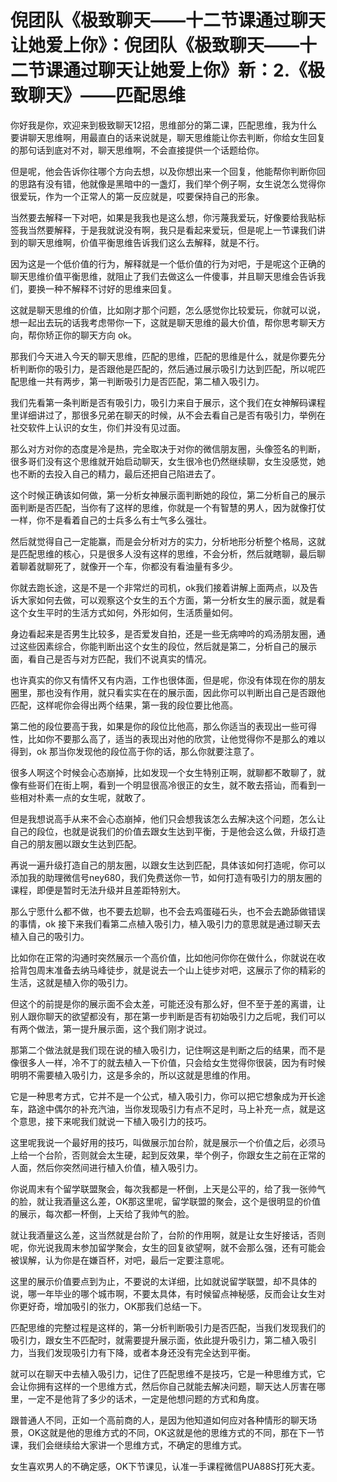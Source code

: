 # 倪团队《极致聊天——十二节课通过聊天让她爱上你》：倪团队《极致聊天——十二节课通过聊天让她爱上你》新：2.《极致聊天》——匹配思维

你好我是你，欢迎来到极致聊天12招，思维部分的第二课，匹配思维，我为什么要讲聊天思维啊，用最直白的话来说就是，聊天思维能让你去判断，你给女生回复的那句话到底对不对，聊天思维啊，不会直接提供一个话题给你。

但是呢，他会告诉你往哪个方向去想，以及你想出来一个回复，他能帮你判断你回的思路有没有错，他就像是黑暗中的一盏灯，我们举个例子啊，女生说怎么觉得你很爱玩，作为一个正常人的第一反应就是，哎要保持自己的形象。

当然要去解释一下对吧，如果是我我也是这么想，你污蔑我爱玩，好像要给我贴标签我当然要解释，于是我就说没有啊，我只是看起来爱玩，但是呢上一节课我们讲到的聊天思维啊，价值平衡思维告诉我们这么去解释，就是不行。

因为这是一个低价值的行为，解释就是一个低价值的行为对吧，于是呢这个正确的聊天思维价值平衡思维，就阻止了我们去做这么一件傻事，并且聊天思维会告诉我们，要换一种不解释不讨好的思维来回复。

这就是聊天思维的价值，比如刚才那个问题，怎么感觉你比较爱玩，你就可以说，想一起出去玩的话我考虑带你一下，这就是聊天思维的最大价值，帮你思考聊天方向，帮你矫正你的聊天方向 ok。

那我们今天进入今天的聊天思维，匹配的思维，匹配的思维是什么，就是你要先分析判断你的吸引力，是否跟他是匹配的，然后通过展示吸引力达到匹配，所以呢匹配思维一共有两步，第一判断吸引力是否匹配，第二植入吸引力。

我们先看第一条判断是否有吸引力，吸引力来自于展示，这个我们在女神解码课程里详细讲过了，那很多兄弟在聊天的时候，从不会去看自己是否有吸引力，举例在社交软件上认识的女生，你们并没有见过面。

那么对方对你的态度是冷是热，完全取决于对你的微信朋友圈，头像签名的判断，很多哥们没有这个思维就开始启动聊天，女生很冷也仍然继续聊，女生没感觉，她也不断的去投入自己的精力，最后还把自己陷进去了。

这个时候正确该如何做，第一分析女神展示面判断她的段位，第二分析自己的展示面判断是否匹配，当你有了这样的思维，你就是一个有智慧的男人，因为就像打仗一样，你不是看着自己的士兵多么有士气多么强壮。

然后就觉得自己一定能赢，而是会分析对方的实力，分析地形分析整个格局，这就是匹配思维的核心，只是很多人没有这样的思维，不会分析，然后就瞎聊，最后聊着聊着就聊死了，就像开一个车，你都没有看油量有多少。

你就去跑长途，这是不是一个非常烂的司机，ok我们接着讲解上面两点，以及告诉大家如何去做，可以观察这个女生的五个方面，第一分析女生的展示面，就是看这个女生平时的生活方式如何，外形如何，生活质量如何。

身边看起来是否男生比较多，是否爱发自拍，还是一些无病呻吟的鸡汤朋友圈，通过这些因素综合，你能判断出这个女生的段位，然后就是第二，分析自己的展示面，看自己是否与对方匹配，我们不说真实的情况。

也许真实的你又有情怀又有内涵，工作也很体面，但是呢，你没有体现在你的朋友圈里，那也没有作用，就只看实实在在的展示面，因此你可以判断出自己是否跟他匹配，这样呢你会得出两个结果，第一我的段位要比他高。

第二他的段位要高于我，如果是你的段位比他高，那么你适当的表现出一些可得性，比如你不要那么高了，适当的表现出对他的欣赏，让他觉得你不是那么的难以得到，ok 那当你发现他的段位高于你的话，那么你就要注意了。

很多人啊这个时候会心态崩掉，比如发现一个女生特别正啊，就聊都不敢聊了，就像有些哥们在街上啊，看到一个明显很高冷很正的女生，就不敢去搭讪，而看到一些相对朴素一点的女生呢，就敢了。

但是我想说高手从来不会心态崩掉，他们只会想我该怎么去解决这个问题，怎么让自己的段位，也就是说我们的价值去跟女生达到平衡，于是他会这么做，升级打造自己的朋友圈以跟女生达到匹配。

再说一遍升级打造自己的朋友圈，以跟女生达到匹配，具体该如何打造呢，你可以添加我的助理微信号ney680，我们免费送你一节，如何打造有吸引力的朋友圈的课程，即便是暂时无法升级并且差距特别大。

那么宁愿什么都不做，也不要去尬聊，也不会去鸡蛋碰石头，也不会去跪舔做错误的事情，ok 接下来我们看第二点植入吸引力，植入吸引力的意思就是通过聊天去植入自己的吸引力。

比如你在正常的沟通时突然展示一个高价值，比如他问你你在做什么，你就说在收拾背包周末准备去纳马峰徒步，就是说去一个山上徒步对吧，这展示了你的精彩的生活，这就是植入你的吸引力。

但这个的前提是你的展示面不会太差，可能还没有那么好，但不至于差的离谱，让别人跟你聊天的欲望都没有，那在第一步判断是否有初始吸引力之后呢，我们可以有两个做法，第一提升展示面，这个我们刚才说过。

那第二个做法就是我们现在说的植入吸引力，记住啊这是判断之后的结果，而不是像很多人一样，冷不丁的就去植入一下价值，只会给女生觉得你很装，因为有时候明明不需要植入吸引力，这是多余的，所以这就是思维的作用。

它是一种思考方式，它并不是一个公式，植入吸引力，你可以把它想象成为开长途车，路途中偶尔的补充汽油，当你发现吸引力有点不足时，马上补充一点，就是这个意思，接下来呢我们就说一下植入吸引力的技巧。

这里呢我说一个最好用的技巧，叫做展示加台阶，就是展示一个价值之后，必须马上给一个台阶，否则就会太生硬，起到反效果，举个例子，你跟女生之前在正常的人面，然后你突然间进行植入价值，植入吸引力。

你说周末有个留学联盟聚会，每次我都是一杯倒，上天是公平的，给了我一张帅气的脸，就让我酒量这么差，OK那这里呢，留学联盟的聚会，这个是很明显的价值的展示，每次都一杯倒，上天给了我帅气的脸。

就让我酒量这么差，这当然就是台阶了，台阶的作用啊，就是让女生好接话，否则呢，你光说我周末参加留学聚会，女生的回复欲望啊，就不会那么强，还有可能会被误解，认为你是在嫌百杯，对吧，最后一定要注意呢。

这里的展示价值要点到为止，不要说的太详细，比如就说留学联盟，却不具体的说，哪一年毕业的哪个城市啊，不要太具体，有时候留点神秘感，反而会让女生对你更好奇，增加吸引的张力，OK那我们总结一下。

匹配思维的完整过程是这样的，第一分析判断吸引力是否匹配，当我们发现我们的吸引力，跟女生不匹配时，就需要提升展示面，依此提升吸引力，第二植入吸引力，当我们发现吸引力有下降，或者本身还没有完全达到平衡。

就可以在聊天中去植入吸引力，记住了匹配思维不是技巧，它是一种思维方式，它会让你拥有这样的一个思维方式，然后你自己就能去解决问题，聊天达人厉害在哪里，一定不是他背了多少的话术，一定是他想问题的方式和角度。

跟普通人不同，正如一个高前商的人，是因为他知道如何应对各种情形的聊天场景，OK这就是他的思维方式的不同，OK这就是他的思维方式的不同，那在下一节课，我们会继续给大家讲一个思维方式，不确定的思维方式。

女生喜欢男人的不确定感，OK下节课见，认准一手课程微信PUA88S打死大麦。